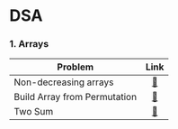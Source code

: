 # DSA

### 1. Arrays
| Problem                | Link           |
| ---------------------- |:-------------:|
| Non-decreasing arrays  | [🔗](https://www.hackerearth.com/practice/data-structures/arrays/1-d/practice-problems/algorithm/make-it-non-decreasing-7d3391fd/) |
| Build Array from Permutation  | [🔗](https://leetcode.com/problems/build-array-from-permutation/) |
| Two Sum  | [🔗](https://leetcode.com/problems/two-sum/) |
